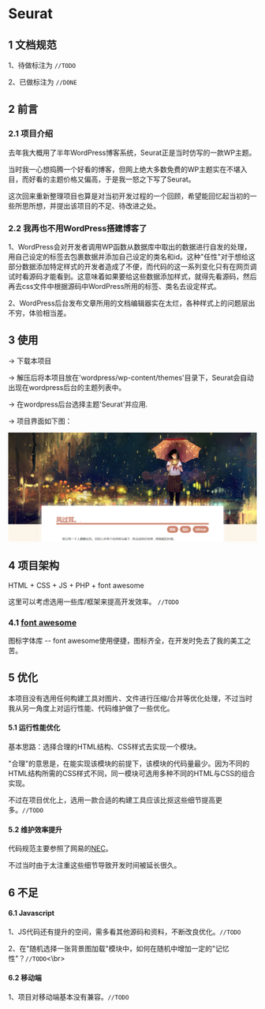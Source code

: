 # Seurat
## 1 文档规范
1、待做标注为 `//TODO`

2、已做标注为 `//DONE`
## 2 前言
### 2.1 项目介绍
去年我大概用了半年WordPress博客系统，Seurat正是当时仿写的一款WP主题。

当时我一心想捣腾一个好看的博客，但网上绝大多数免费的WP主题实在不堪入目，而好看的主题价格又偏高，于是我一怒之下写了Seurat。

这次回来重新整理项目也算是对当初开发过程的一个回顾，希望能回忆起当初的一些所思所想，并提出该项目的不足、待改进之处。
### 2.2 我再也不用WordPress搭建博客了
1、WordPress会对开发者调用WP函数从数据库中取出的数据进行自发的处理，用自己设定的标签去包裹数据并添加自己设定的类名和id。这种"任性"对于想给这部分数据添加特定样式的开发者造成了不便，而代码的这一系列变化只有在网页调试时看源码才能看到。这意味着如果要给这些数据添加样式，就得先看源码，然后再去css文件中根据源码中WordPress所用的标签、类名去设定样式。

2、WordPress后台发布文章所用的文档编辑器实在太烂，各种样式上的问题层出不穷，体验相当差。
## 3 使用
-> 下载本项目

-> 解压后将本项目放在'wordpress/wp-content/themes'目录下，Seurat会自动出现在wordpress后台的主题列表中。

-> 在wordpress后台选择主题'Seurat'并应用.

-> 项目界面如下图：

   ![screenshot](screenshot.jpg)
## 4 项目架构
HTML + CSS + JS + PHP + font awesome

这里可以考虑选用一些库/框架来提高开发效率。			`//TODO`
### 4.1 [font awesome](http://www.bootcss.com/p/font-awesome/)
图标字体库 -- font awesome使用便捷，图标齐全，在开发时免去了我的美工之苦。
## 5 优化
本项目没有选用任何构建工具对图片、文件进行压缩/合并等优化处理，不过当时我从另一角度上对运行性能、代码维护做了一些优化。
#### 5.1 运行性能优化
基本思路：选择合理的HTML结构、CSS样式去实现一个模块。

"合理"的意思是，在能实现该模块的前提下，该模块的代码量最少。因为不同的HTML结构所需的CSS样式不同，同一模块可选用多种不同的HTML与CSS的组合实现。

不过在项目优化上，选用一款合适的构建工具应该比抠这些细节提高更多。`//TODO`
#### 5.2 维护效率提升
代码规范主要参照了网易的[NEC](http://nec.netease.com/)。

不过当时由于太注重这些细节导致开发时间被延长很久。
## 6 不足
#### 6.1 Javascript
1、JS代码还有提升的空间，需多看其他源码和资料，不断改良优化。`//TODO`

2、在"随机选择一张背景图加载"模块中，如何在随机中增加一定的"记忆性"？`//TODO`<\br>
#### 6.2 移动端
1、项目对移动端基本没有兼容。`//TODO`
